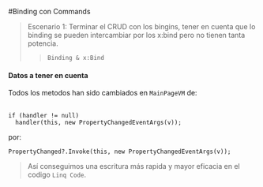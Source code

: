 #Binding con Commands


> Escenario 1: Terminar el CRUD con los bingins, tener en cuenta que lo binding se pueden intercambiar por los x:bind 
pero no tienen tanta potencia.
>>`Binding & x:Bind`


#### Datos a tener en cuenta
Todos los metodos han sido cambiados en `MainPageVM` de:<br/>
<br/>
```
if (handler != null)
  handler(this, new PropertyChangedEventArgs(v));
```
por:
```
PropertyChanged?.Invoke(this, new PropertyChangedEventArgs(v));

```
> Así conseguimos una escritura más rapida y mayor eficacia en el codigo `Linq Code`.
